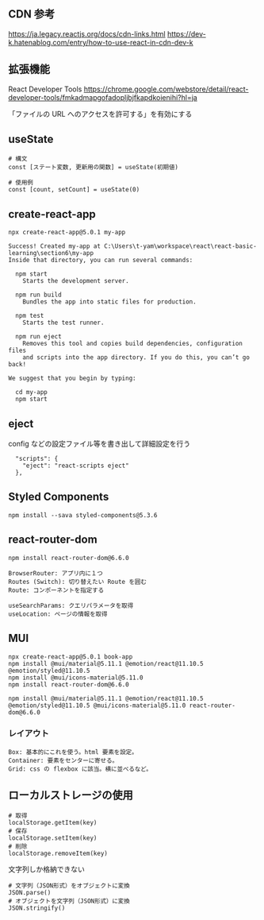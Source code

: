 ## CDN 参考

https://ja.legacy.reactjs.org/docs/cdn-links.html
https://dev-k.hatenablog.com/entry/how-to-use-react-in-cdn-dev-k

## 拡張機能

React Developer Tools
https://chrome.google.com/webstore/detail/react-developer-tools/fmkadmapgofadopljbjfkapdkoienihi?hl=ja

「ファイルの URL へのアクセスを許可する」を有効にする

## useState

```
# 構文
const [ステート変数, 更新用の関数] = useState(初期値)

# 使用例
const [count, setCount] = useState(0)
```

## create-react-app

```
npx create-react-app@5.0.1 my-app

Success! Created my-app at C:\Users\t-yam\workspace\react\react-basic-learning\section6\my-app
Inside that directory, you can run several commands:

  npm start
    Starts the development server.

  npm run build
    Bundles the app into static files for production.

  npm test
    Starts the test runner.

  npm run eject
    Removes this tool and copies build dependencies, configuration files
    and scripts into the app directory. If you do this, you can’t go back!

We suggest that you begin by typing:

  cd my-app
  npm start
```

## eject

config などの設定ファイル等を書き出して詳細設定を行う

```
  "scripts": {
    "eject": "react-scripts eject"
  },
```

## Styled Components

```
npm install --sava styled-components@5.3.6
```

## react-router-dom

```
npm install react-router-dom@6.6.0
```

```
BrowserRouter: アプリ内に１つ
Routes (Switch): 切り替えたい Route を囲む
Route: コンポーネントを指定する
```

```
useSearchParams: クエリパラメータを取得
useLocation: ページの情報を取得
```

## MUI

```
npx create-react-app@5.0.1 book-app
npm install @mui/material@5.11.1 @emotion/react@11.10.5 @emotion/styled@11.10.5
npm install @mui/icons-material@5.11.0
npm install react-router-dom@6.6.0
```

```
npm install @mui/material@5.11.1 @emotion/react@11.10.5 @emotion/styled@11.10.5 @mui/icons-material@5.11.0 react-router-dom@6.6.0
```

### レイアウト

```
Box: 基本的にこれを使う。html 要素を設定。
Container: 要素をセンターに寄せる。
Grid: css の flexbox に該当。横に並べるなど。
```

## ローカルストレージの使用

```
# 取得
localStorage.getItem(key)
# 保存
localStorage.setItem(key)
# 削除
localStorage.removeItem(key)
```

文字列しか格納できない

```
# 文字列（JSON形式）をオブジェクトに変換
JSON.parse()
# オブジェクトを文字列（JSON形式）に変換
JSON.stringify()
```

